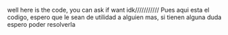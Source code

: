 well here is the code, you can ask if want idk///////////
Pues aqui esta el codigo, espero que le sean de utilidad a alguien mas, si tienen alguna duda espero poder resolverla
